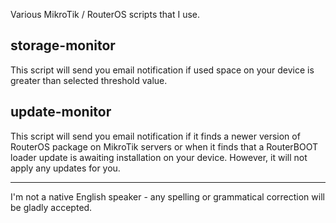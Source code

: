 Various MikroTik / RouterOS scripts that I use.

## storage-monitor
This script will send you email notification if used space on your device is greater than selected threshold value.


## update-monitor
This script will send you email notification if it finds a newer version of RouterOS package on MikroTik servers or when it finds that a RouterBOOT loader update is awaiting installation on your device. However, it will not apply any updates for you.


---
I'm not a native English speaker - any spelling or grammatical correction will be gladly accepted.
